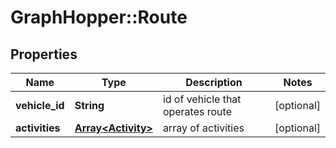 # GraphHopper::Route

## Properties
Name | Type | Description | Notes
------------ | ------------- | ------------- | -------------
**vehicle_id** | **String** | id of vehicle that operates route | [optional] 
**activities** | [**Array&lt;Activity&gt;**](Activity.md) | array of activities | [optional] 


